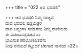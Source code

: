 +++
title = "022 ಆವ ಭವದಲಿ"

+++
ಆವ ಭವದಲಿ ನಿಮ್ಮ ರಾಜ್ಯವ  
ದಾವ ಭವದಲಿ ಪುತ್ರಮಿತ್ರರ  
ದಾವ ಜನ್ಮಂಗಳ ಸಮಾಗಮ ನಿಮ್ಮ ರಾಣಿಯರು  
ಈ ವಿಡಂಬನದೈಹಿಕವ ಸಂ  
ಭಾವಿಸುತ ಪರಲೋಕಹಿತವನು  
ನೀವು ನೆನೆಯದೆ ಕೆಟ್ಟುದಕೆ ಬೆರಗಾದೆ ನಾನೆಂದ      ॥22॥